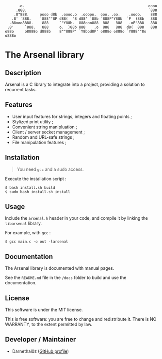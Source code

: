 ```
      .o.                                                         oooo  
     .888.                                                        `888  
    .8"888.     oooo d8b  .oooo.o  .ooooo.  ooo. .oo.    .oooo.    888  
   .8' `888.    `888""8P d88(  "8 d88' `88b `888P"Y88b  `P  )88b   888  
  .88ooo8888.    888     `"Y88b.  888ooo888  888   888   .oP"888   888  
 .8'     `888.   888     o.  )88b 888    .o  888   888  d8(  888   888  
o88o     o8888o d888b    8""888P' `Y8bod8P' o888o o888o `Y888""8o o888o 
```

# The Arsenal library

## Description

Arsenal is a C library to integrate into a project, providing a solution to recurrent tasks.

## Features

- User input features for strings, integers and floating points ;
- Stylized print utility ;
- Convenient string manipluation ;
- Client / server socket management ;
- Random and URL-safe strings ;
- File manipulation features ;

## Installation

> You need `gcc` and a sudo access.

Execute the installation script : 

```
$ bash install.sh build
$ sudo bash install.sh install
```

## Usage

Include the `arsenal.h` header in your code, and compile it by linking the `libarsenal` library.

For example, with `gcc` : 

```
$ gcc main.c -o out -larsenal
```

## Documentation

The Arsenal library is documented with manual pages.

See the `README.md` file in the `/docs` folder to build and use the documentation.

## License

This software is under the MIT license.

This is free software: you are free to change and redistribute it. There is NO WARRANTY, to the extent permitted by law.

## Developer / Maintainer

- Darnethal0z ([GitHub profile](https://github.com/Darnethal0z))

